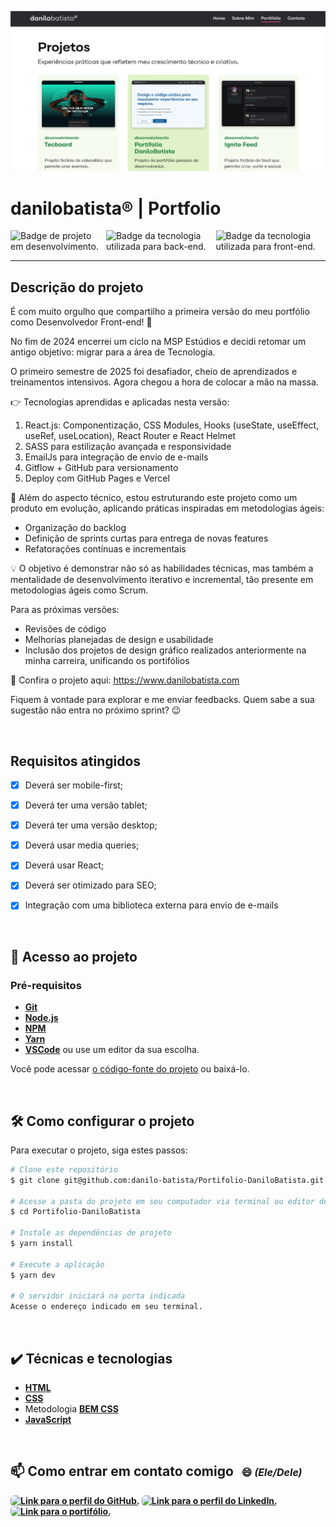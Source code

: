 ![Banner de apresentação do projeto Portifólio Danilo Batista](public/brands/danilobatista-portifolio-example.webp)

<h1>danilobatista® | Portfolio</h1>

<p style="display:flex;justify-content:space-around ">
    <img src="https://img.shields.io/badge/STATUS-EM&nbsp;DESENVOLVIMENTO-999999?style=for-the-badge" alt="Badge de projeto em desenvolvimento.">
    <img src="https://img.shields.io/badge/Node-Back&hyphen;end-339933?style=for-the-badge&logo=nodedotjs" alt="Badge da tecnologia utilizada para back-end.">
    <img src="https://img.shields.io/badge/REACT-Front&hyphen;end-61DAFB?style=for-the-badge&logo=REACT" alt="Badge da tecnologia utilizada para front-end.">
</p><hr>

## Descrição do projeto

É com muito orgulho que compartilho a primeira versão do meu portfólio como Desenvolvedor Front-end! 🙌

No fim de 2024 encerrei um ciclo na MSP Estúdios e decidi retomar um antigo objetivo: migrar para a área de Tecnologia.

O primeiro semestre de 2025 foi desafiador, cheio de aprendizados e treinamentos intensivos. Agora chegou a hora de colocar a mão na massa.

👉 Tecnologias aprendidas e aplicadas nesta versão:

1. React.js: Componentização, CSS Modules, Hooks (useState, useEffect, useRef, useLocation), React Router e React Helmet
2. SASS para estilização avançada e responsividade
3. EmailJs para integração de envio de e-mails
4. Gitflow + GitHub para versionamento
5. Deploy com GitHub Pages e Vercel

📌 Além do aspecto técnico, estou estruturando este projeto como um produto em evolução, aplicando práticas inspiradas em metodologias ágeis:

- Organização do backlog
- Definição de sprints curtas para entrega de novas features
- Refatorações contínuas e incrementais

💡 O objetivo é demonstrar não só as habilidades técnicas, mas também a mentalidade de desenvolvimento iterativo e incremental, tão presente em metodologias ágeis como Scrum.

Para as próximas versões:
- Revisões de código
- Melhorias planejadas de design e usabilidade
- Inclusão dos projetos de design gráfico realizados anteriormente na minha carreira, unificando os portifólios

🔗 Confira o projeto aqui: https://www.danilobatista.com

Fiquem à vontade para explorar e me enviar feedbacks. Quem sabe a sua sugestão não entra no próximo sprint? 😉

<br />

## Requisitos atingidos

- [x] Deverá ser mobile-first;
- [x] Deverá ter uma versão tablet;
- [x] Deverá ter uma versão desktop;
- [x] Deverá usar media queries;
- [x] Deverá usar React;
- [x] Deverá ser otimizado para SEO;
- [x] Integração com uma biblioteca externa para envio de e-mails
  

<br />


## 📁 Acesso ao projeto
### Pré-requisitos

* <strong>[Git](https://git-scm.com)</strong> 
* <strong>[Node.js](https://nodejs.org/en/)</strong> 
* <strong>[NPM](https://www.npmjs.com/)</strong> 
* <strong>[Yarn](https://classic.yarnpkg.com/en/)</strong> 
* <strong>[VSCode](https://code.visualstudio.com/)</strong> ou use um editor da sua escolha.
  
Você pode acessar [o código-fonte do projeto](https://github.com/danilo-batista/nome-do-projeto.git) ou baixá-lo.

<br />

## 🛠️ Como configurar o projeto
Para executar o projeto, siga estes passos:
```bash
# Clone este repositório
$ git clone git@github.com:danilo-batista/Portifolio-DaniloBatista.git

# Acesse a pasta do projeto em seu computador via terminal ou editor de código:
$ cd Portifolio-DaniloBatista

# Instale as dependências de projeto
$ yarn install

# Execute a aplicação
$ yarn dev

# O servidor iniciará na porta indicada
Acesse o endereço indicado em seu terminal.
```

<br />

## ✔️ Técnicas e tecnologias
* <strong>[HTML](https://developer.mozilla.org/en-US/docs/Web/HTML)</strong>
* <strong>[CSS](https://developer.mozilla.org/en-US/docs/Web/CSS)</strong>
* Metodologia <strong>[BEM CSS](https://getbem.com/)</strong>
* <strong>[JavaScript](https://developer.mozilla.org/en-US/docs/Web/JavaScript)<strong>

<br />

<h2> 📫 Como entrar em contato comigo <span style="font-size: 1rem; padding: 0.5rem">😄 <em>(Ele/Dele)</em></span></h2>

<p>
    <a href="https://github.com/danilo-batista"><img style="border-radius: 0.375rem" src="https://img.shields.io/badge/github-555?style=for-the-badge&logo=github" alt="Link para o perfil do GitHub." loading="lazy" /></a>
    <a href="https://www.linkedin.com/in/danilobatista"><img style="border-radius: 0.375rem;" src="https://img.shields.io/badge/linkedin-333?style=for-the-badge&logo=linkedin" alt="Link para o perfil do LinkedIn." loading="lazy" /></a>
    <a href="https://www.danilobatista.com"><img style="border-radius: 0.375rem" src="https://img.shields.io/badge/portfolio-222?style=for-the-badge&logo=microsoftedge" alt="Link para o portifólio." loading="lazy" /></a>
</p>